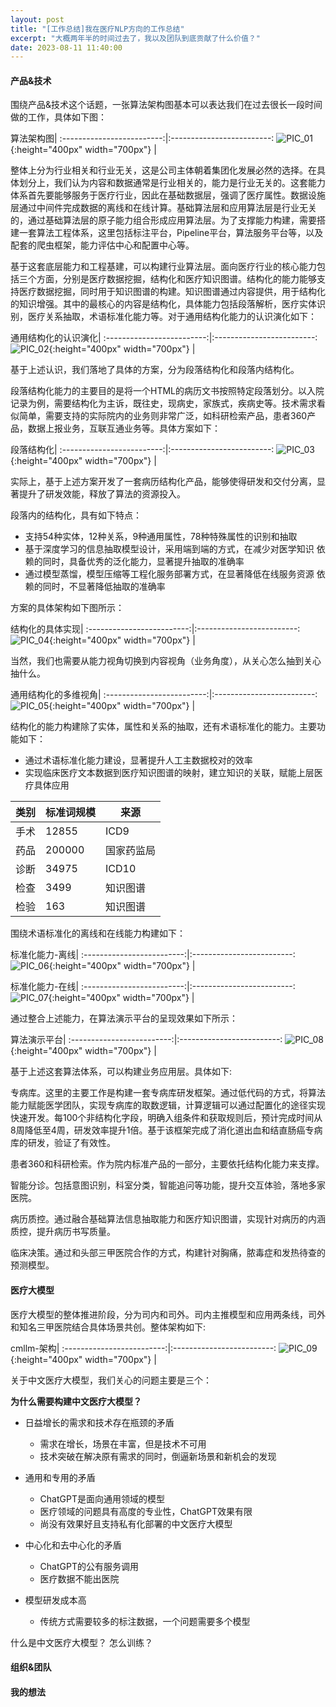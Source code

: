```yaml
---
layout: post
title: "[工作总结]我在医疗NLP方向的工作总结"
excerpt: "大概两年半的时间过去了，我以及团队到底贡献了什么价值？"
date: 2023-08-11 11:40:00
---
```


#### 产品&技术

围绕产品&技术这个话题，一张算法架构图基本可以表达我们在过去很长一段时间做的工作，具体如下图：

算法架构图|
:-------------------------:|:-------------------------:
![PIC_01](https://github.com/zhpmatrix/zhpmatrix.github.io/raw/master/images/算法能力架构图4.0.drawio.png){:height="400px" width="700px"}  |



整体上分为行业相关和行业无关，这是公司主体朝着集团化发展必然的选择。在具体划分上，我们认为内容和数据通常是行业相关的，能力是行业无关的。这套能力体系首先要能够服务于医疗行业，因此在基础数据层，强调了医疗属性。数据设施层通过中间件完成数据的离线和在线计算。基础算法层和应用算法层是行业无关的，通过基础算法层的原子能力组合形成应用算法层。为了支撑能力构建，需要搭建一套算法工程体系，这里包括标注平台，Pipeline平台，算法服务平台等，以及配套的爬虫框架，能力评估中心和配置中心等。

基于这套底层能力和工程基建，可以构建行业算法层。面向医疗行业的核心能力包括三个方面，分别是医疗数据挖掘，结构化和医疗知识图谱。结构化的能力能够支持医疗数据挖掘，同时用于知识图谱的构建。知识图谱通过内容提供，用于结构化的知识增强。其中的最核心的内容是结构化，具体能力包括段落解析，医疗实体识别，医疗关系抽取，术语标准化能力等。对于通用结构化能力的认识演化如下：

通用结构化的认识演化|
:-------------------------:|:-------------------------:
![PIC_02](https://github.com/zhpmatrix/zhpmatrix.github.io/raw/master/images/通用结构化的理解.drawio.png){:height="400px" width="700px"}  |

基于上述认识，我们落地了具体的方案，分为段落结构化和段落内结构化。

段落结构化能力的主要目的是将一个HTML的病历文书按照特定段落划分。以入院记录为例，需要结构化为主诉，既往史，现病史，家族式，疾病史等。技术需求看似简单，需要支持的实际院内的业务则非常广泛，如科研检索产品，患者360产品，数据上报业务，互联互通业务等。具体方案如下：

段落结构化|
:-------------------------:|:-------------------------:
![PIC_03](https://github.com/zhpmatrix/zhpmatrix.github.io/raw/master/images/段落结构化.png){:height="400px" width="700px"}  |

实际上，基于上述方案开发了一套病历结构化产品，能够使得研发和交付分离，显著提升了研发效能，释放了算法的资源投入。


段落内的结构化，具有如下特点：

+ 支持54种实体，12种关系，9种通用属性，78种特殊属性的识别和抽取+ 基于深度学习的信息抽取模型设计，采用端到端的方式，在减少对医学知识依赖的同时，具备优秀的泛化能力，显著提升抽取的准确率+ 通过模型蒸馏，模型压缩等工程化服务部署方式，在显著降低在线服务资源依赖的同时，不显著降低抽取的准确率

方案的具体架构如下图所示：

结构化的具体实现|
:-------------------------:|:-------------------------:
![PIC_04](https://github.com/zhpmatrix/zhpmatrix.github.io/raw/master/images/结构化的具体实现.png){:height="400px" width="700px"}  |

当然，我们也需要从能力视角切换到内容视角（业务角度），从关心怎么抽到关心抽什么。

通用结构化的多维视角|
:-------------------------:|:-------------------------:
![PIC_05](https://github.com/zhpmatrix/zhpmatrix.github.io/raw/master/images/通用结构化的多维视角.drawio.png){:height="400px" width="700px"}  |


结构化的能力构建除了实体，属性和关系的抽取，还有术语标准化的能力。主要功能如下：

+ 通过术语标准化能力建设，显著提升人工主数据校对的效率+ 实现临床医疗文本数据到医疗知识图谱的映射，建立知识的关联，赋能上层医疗具体应用

|类别|标准词规模|来源|
|------|------|------|
|手术|12855|ICD9|
|药品|200000|国家药监局|
|诊断|34975|ICD10|
|检查|3499|知识图谱|
|检验|163|知识图谱|

围绕术语标准化的离线和在线能力构建如下：


标准化能力-离线|
:-------------------------:|:-------------------------:
![PIC_06](https://github.com/zhpmatrix/zhpmatrix.github.io/raw/master/images/标准化能力-离线.png){:height="400px" width="700px"}  |


标准化能力-在线|
:-------------------------:|:-------------------------:
![PIC_07](https://github.com/zhpmatrix/zhpmatrix.github.io/raw/master/images/标准化能力-在线.png){:height="400px" width="700px"}  |

通过整合上述能力，在算法演示平台的呈现效果如下所示：


算法演示平台|
:-------------------------:|:-------------------------:
![PIC_08](https://github.com/zhpmatrix/zhpmatrix.github.io/raw/master/images/算法演示平台.png){:height="400px" width="700px"}  |



基于上述这套算法体系，可以构建业务应用层。具体如下:

专病库。这里的主要工作是构建一套专病库研发框架。通过低代码的方式，将算法能力赋能医学团队，实现专病库的取数逻辑，计算逻辑可以通过配置化的途径实现快速开发。每100个非结构化字段，明确入组条件和获取规则后，预计完成时间从8周降低至4周，研发效率提升1倍。基于该框架完成了消化道出血和结直肠癌专病库的研发，验证了有效性。
患者360和科研检索。作为院内标准产品的一部分，主要依托结构化能力来支撑。

智能分诊。包括意图识别，科室分类，智能追问等功能，提升交互体验，落地多家医院。

病历质控。通过融合基础算法信息抽取能力和医疗知识图谱，实现针对病历的内涵质控，提升病历书写质量。

临床决策。通过和头部三甲医院合作的方式，构建针对胸痛，脓毒症和发热待查的预测模型。


#### 医疗大模型

医疗大模型的整体推进阶段，分为司内和司外。司内主推模型和应用两条线，司外和知名三甲医院结合具体场景共创。整体架构如下:

cmllm-架构|
:-------------------------:|:-------------------------:
![PIC_09](https://github.com/zhpmatrix/zhpmatrix.github.io/raw/master/images/cmllm-架构.png){:height="400px" width="700px"}  |

关于中文医疗大模型，我们关心的问题主要是三个：

**为什么需要构建中文医疗大模型？**

+ 日益增长的需求和技术存在瓶颈的矛盾 	+ 需求在增长，场景在丰富，但是技术不可用 	+ 技术突破在解决原有需求的同时，倒逼新场景和新机会的发现+ 通用和专用的矛盾	+ ChatGPT是面向通用领域的模型	+ 医疗领域的问题具有高度的专业性，ChatGPT效果有限	+ 尚没有效果好且支持私有化部署的中文医疗大模型+ 中心化和去中心化的矛盾	+ ChatGPT的公有服务调用	+ 医疗数据不能出医院+ 模型研发成本高 	+ 传统方式需要较多的标注数据，一个问题需要多个模型
什么是中文医疗大模型？
怎么训练？






#### 组织&团队

#### 我的想法
